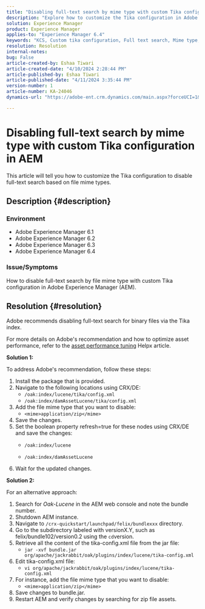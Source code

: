 ```yaml
---
title: "Disabling full-text search by mime type with custom Tika configuration in AEM"
description: "Explore how to customize the Tika configuration in Adobe Experience Manager to disable full-text search based on file mime types."
solution: Experience Manager
product: Experience Manager
applies-to: "Experience Manager 6.4"
keywords: "KCS, Custom tika configuration, Full text search, Mime type, AEM, Asset performance tuning, CRX/DE, Lucene index, Oak index, Web console, How-to"
resolution: Resolution
internal-notes: 
bug: False
article-created-by: Eshaa Tiwari
article-created-date: "4/10/2024 2:28:44 PM"
article-published-by: Eshaa Tiwari
article-published-date: "4/11/2024 3:35:44 PM"
version-number: 1
article-number: KA-24046
dynamics-url: "https://adobe-ent.crm.dynamics.com/main.aspx?forceUCI=1&pagetype=entityrecord&etn=knowledgearticle&id=6ef70c9c-46f7-ee11-a1fd-6045bd026dc7"

---
```

# Disabling full-text search by mime type with custom Tika configuration in AEM


This article will tell you how to customize the Tika configuration to disable full-text search based on file mime types.

## Description {#description}


### Environment

- Adobe Experience Manager 6.1
- Adobe Experience Manager 6.2
- Adobe Experience Manager 6.3
- Adobe Experience Manager 6.4


### Issue/Symptoms

How to disable full-text search by file mime type with custom Tika configuration in Adobe Experience Manager (AEM).


## Resolution {#resolution}


Adobe recommends disabling full-text search for binary files via the Tika index.

For more details on Adobe's recommendation and how to optimize asset performance, refer to the [asset performance tuning](https://helpx.adobe.com/ca/experience-manager/kb/Asset-Performance-Tuning.html) Helpx article.

<b>Solution 1:</b>

To address Adobe's recommendation, follow these steps:

1. Install the package that is provided.
2. Navigate to the following locations using CRX/DE:
    - `/oak:index/lucene/tika/config.xml`
    - `/oak:index/damAssetLucene/tika/config.xml`
3. Add the file mime type that you want to disable:
    - `<mime>application/zip</mime>`
4. Save the changes.
5. Set the boolean property refresh=true for these nodes using CRX/DE and save the changes:
    - `/oak:index/lucene`


    - `/oak:index/damAssetLucene`
6. Wait for the updated changes.


<b>Solution 2:</b>

For an alternative approach:

1. Search for *Oak-Lucene* in the AEM web console and note the bundle number.
2. Shutdown AEM instance.
3. Navigate to `/crx-quickstart/launchpad/felix/bundlexxx` directory.
4. Go to the subdirectory labeled with versionX.Y, such as felix/bundle102/version0.2 using the `cd`version.
5. Retrieve all the content of the tika-config.xml file from the jar file:
    - `jar -xvf bundle.jar org/apache/jackrabbit/oak/plugins/index/lucene/tika-config.xml`
6. Edit tika-config.xml file:
    - `vi org/apache/jackrabbit/oak/plugins/index/lucene/tika-config.xml`
7. For instance, add the file mime type that you want to disable:
    - `<mime>application/zip</mime>`
8. Save changes to bundle.jar.
9. Restart AEM and verify changes by searching for zip file assets.

